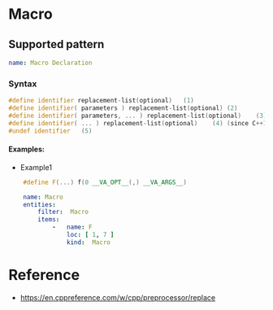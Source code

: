 # Macro

## Supported pattern
```yaml
name: Macro Declaration
```
### Syntax
``` cpp
#define identifier replacement-list(optional)	(1)	
#define identifier( parameters ) replacement-list(optional)	(2)	
#define identifier( parameters, ... ) replacement-list(optional)	(3)	(since C++11)
#define identifier( ... ) replacement-list(optional)	(4)	(since C++11)
#undef identifier	(5)	
```


#### Examples: 

- Example1
```cpp
    #define F(...) f(0 __VA_OPT__(,) __VA_ARGS__)
```

```yaml
    name: Macro
    entities:
        filter:  Macro
        items:
            -   name: F
                loc: [ 1, 7 ]
                kind:  Macro
```


# Reference
- https://en.cppreference.com/w/cpp/preprocessor/replace